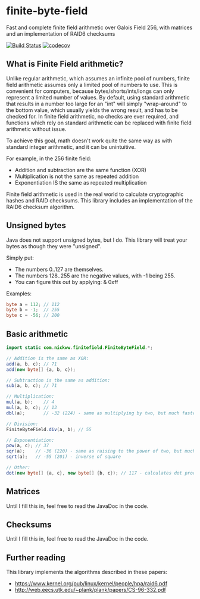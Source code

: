 # finite-byte-field
Fast and complete finite field arithmetic over Galois Field 256, with matrices and an implementation of RAID6 checksums 

[![Build Status](https://travis-ci.org/TheBrownMotie/finite-byte-field.svg?branch=master)](https://travis-ci.org/TheBrownMotie/finite-byte-field) [![codecov](https://codecov.io/gh/TheBrownMotie/finite-byte-field/branch/master/graph/badge.svg)](https://codecov.io/gh/TheBrownMotie/finite-byte-field)

## What is Finite Field arithmetic?

Unlike regular arithmetic, which assumes an infinite pool of numbers, finite field arithmetic assumes only a limited pool of numbers to use. This is convenient for computers, because bytes/shorts/ints/longs can only represent a limited number of values. By default, using standard arithmetic that results in a number too large for an "int" will simply "wrap-around" to the bottom value, which usually yields the wrong result, and has to be checked for. In finite field arithmetic, no checks are ever required, and functions which rely on standard arithmetic can be replaced with finite field arithmetic without issue.

To achieve this goal, math doesn't work quite the same way as with standard integer arithmetic, and it can be unintuitive.

For example, in the 256 finite field:
- Addition and subtraction are the same function (XOR)
- Multiplication is not the same as repeated addition
- Exponentiation IS the same as repeated multiplication

Finite field arithmetic is used in the real world to calculate cryptographic hashes and RAID checksums. This library includes an implementation of the RAID6 checksum algorithm.

## Unsigned bytes

Java does not support unsigned bytes, but I do. This library will treat your bytes as though they were "unsigned".

Simply put:
- The numbers 0..127 are themselves.
- The numbers 128..255 are the negative values, with -1 being 255.
- You can figure this out by applying: & 0xff

Examples:
```Java
byte a = 112; // 112
byte b = -1;  // 255
byte c = -56; // 200
```

## Basic arithmetic

```Java
import static com.nickww.finitefield.FiniteByteField.*;

// Addition is the same as XOR:
add(a, b, c); // 71
add(new byte[] {a, b, c});

// Subtraction is the same as addition:
sub(a, b, c); // 71

// Multiplication:
mul(a, b);    // 4
mul(a, b, c); // 13
dbl(a);       // -32 (224) - same as multiplying by two, but much faster

// Division:
FiniteByteField.div(a, b); // 55

// Exponentiation:
pow(a, c); // 37
sqr(a);    // -36 (220) - same as raising to the power of two, but much faster
sqrt(a);   // -55 (201) - inverse of square

// Other: 
dot(new byte[] {a, c}, new byte[] {b, c}); // 117 - calculates dot product, same as add(mul(a, b), mul(c, c))
```

## Matrices

Until I fill this in, feel free to read the JavaDoc in the code.

## Checksums

Until I fill this in, feel free to read the JavaDoc in the code.

## Further reading

This library implements the algorithms described in these papers:

- https://www.kernel.org/pub/linux/kernel/people/hpa/raid6.pdf
- http://web.eecs.utk.edu/~plank/plank/papers/CS-96-332.pdf
